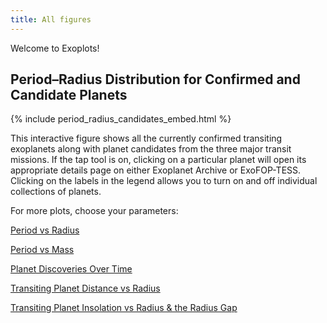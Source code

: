 ```yaml
---
title: All figures
---
```


Welcome to Exoplots!

## Period–Radius Distribution for Confirmed and Candidate Planets

{% include period_radius_candidates_embed.html %}

This interactive figure shows all the currently confirmed transiting exoplanets
along with planet candidates from the three major transit missions.
If the tap tool is on, clicking on a particular planet will open its appropriate
details page on either Exoplanet Archive or ExoFOP-TESS. Clicking on the
labels in the legend allows you to turn on and off individual collections of
planets.


For more plots, choose your parameters:

[Period vs Radius](./period-radius.md)

[Period vs Mass](./period-mass.md)

[Planet Discoveries Over Time](./planets-over-time.md)

[Transiting Planet Distance vs Radius](./distance-radius.md)

[Transiting Planet Insolation vs Radius & the Radius Gap](./insolation-radius.md)
